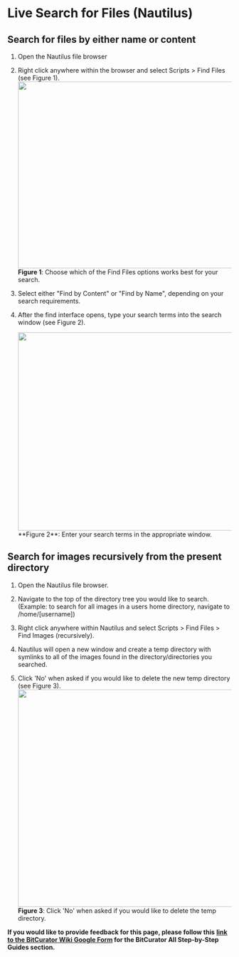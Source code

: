 # **Live Search for Files (Nautilus)**

## **Search for files by either name or content**

1.  Open the Nautilus file browser

2.  Right click anywhere within the browser and select Scripts \> Find
    Files (see Figure 1).  
    <img src="./media/image1.png" style="width:6.5in;height:4.36111in" />
    **Figure 1**: Choose which of the Find Files options works best for
    your search.

3.  Select either "Find by Content" or "Find by Name", depending on your
    search requirements.

4.  After the find interface opens, type your search terms into the
    search window (see Figure 2).  
      
    <img src="./media/image2.png" style="width:6.5in;height:4.63889in" />  
    **Figure 2**: Enter your search terms in the appropriate window.

## **Search for images recursively from the present directory**

1.  Open the Nautilus file browser.

2.  Navigate to the top of the directory tree you would like to search.
    (Example: to search for all images in a users home directory,
    navigate to /home/\[username\])

3.  Right click anywhere within Nautilus and select Scripts \> Find
    Files \> Find Images (recursively).

4.  Nautilus will open a new window and create a temp directory with
    symlinks to all of the images found in the directory/directories you
    searched.

5.  Click 'No' when asked if you would like to delete the new temp
    directory (see Figure 3).  
    <img src="./media/image3.png" style="width:6.5in;height:5.08333in" />
    **Figure 3**: Click 'No' when asked if you would like to delete the
    temp directory.

**If you would like to provide feedback for this page, please follow
this** **[<u>link to the BitCurator Wiki Google
Form</u>](https://docs.google.com/forms/d/e/1FAIpQLSelmRx1VmgDEg3dU5_8cXZy9MZ5v8_sAl-Ur2nPFLAi6Lvu2w/viewform?usp=sf_link)
for the BitCurator All Step-by-Step Guides section.**
